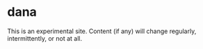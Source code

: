 # dana

This is an experimental site. Content (if any) will change regularly, intermittently, or not at all.